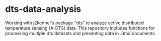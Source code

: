 # dts-data-analysis
Working with j2kennel's package "dts" to analyze active distributed temperature sensing (A-DTS) data. This repository includes functions for processing multiple dts datasets and presenting data in .Rmd documents. 
